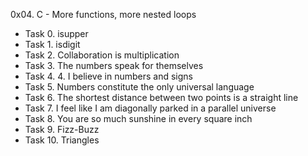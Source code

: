 0x04. C - More functions, more nested loops
- Task 0. isupper
- Task 1. isdigit
- Task 2. Collaboration is multiplication
- Task 3. The numbers speak for themselves
- Task 4. 4. I believe in numbers and signs
- Task 5. Numbers constitute the only universal language
- Task 6. The shortest distance between two points is a straight line
- Task 7. I feel like I am diagonally parked in a parallel universe
- Task 8. You are so much sunshine in every square inch
- Task 9. Fizz-Buzz
- Task 10. Triangles